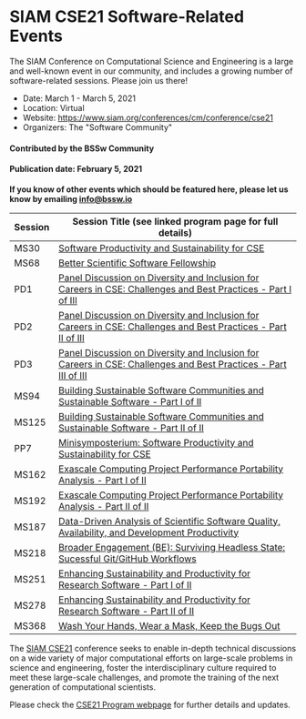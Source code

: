 # SIAM CSE21 Software-Related Events

<!-- deck text start --> 
The SIAM Conference on Computational Science and Engineering is a large and well-known event in our community, and includes a growing number of software-related sessions.  Please join us there!
<!-- deck text ends -->

- Date: March 1 - March 5, 2021
- Location: Virtual
- Website: https://www.siam.org/conferences/cm/conference/cse21 
- Organizers: The "Software Community"

<!-- Too many contributors, so we'll take a pass
#### Contributed by [Lois Curfman McInnes](https://github.com/curfman "Lois Curfman McInnes GitHub profile"), [Stuart Yates](https://github.com/ "GitHub profile"), [Hai Ah Nam](https://github.com/hnamlanl "Hai Ah Nam GitHub profile"), [Damian Rouson](https://github.com/ "GitHub profile"), [Kyle E. Niemeyer](https://github.com/ "GitHub profile"), [David E. Bernholdt](https://github.com/bernhold "David E. Bernholdt GitHub profile"), [Rene Gassmoeller](https://github.com/ "GitHub profile"), [Sandra Gesing](https://github.com/ "GitHub profile"), [Rinku Gupta](https://github.com/ "GitHub profile"), [Shoaib Sufi](https://github.com/ "GitHub profile"), [Anshu Dubey](https://github.com/ "GitHub profile"), [Boyana Norris](https://github.com/ "GitHub profile"), [Kanika Sood](https://github.com/ "GitHub profile")
-->
#### Contributed by the BSSw Community

#### Publication date: February 5, 2021

**If you know of other events which should be featured here, please let us know by emailing info@bssw.io**

Session | Session Title (see linked program page for full details)
--------|---------------------------------------------------------
MS30 | [Software Productivity and Sustainability for CSE](https://meetings.siam.org/sess/dsp_programsess.cfm?SESSIONCODE=70085)
MS68 | [Better Scientific Software Fellowship](https://meetings.siam.org/sess/dsp_programsess.cfm?SESSIONCODE=70202)
PD1 | [Panel Discussion on Diversity and Inclusion for Careers in CSE: Challenges and Best Practices - Part I of III](https://meetings.siam.org/sess/dsp_programsess.cfm?SESSIONCODE=71877)
PD2 | [Panel Discussion on Diversity and Inclusion for Careers in CSE: Challenges and Best Practices - Part II of III](https://meetings.siam.org/sess/dsp_programsess.cfm?SESSIONCODE=71878)
PD3 | [Panel Discussion on Diversity and Inclusion for Careers in CSE: Challenges and Best Practices - Part III of III](https://meetings.siam.org/sess/dsp_programsess.cfm?SESSIONCODE=71881)
MS94 | [Building Sustainable Software Communities and Sustainable Software - Part I of II](https://meetings.siam.org/sess/dsp_programsess.cfm?SESSIONCODE=70102)
MS125 | [Building Sustainable Software Communities and Sustainable Software - Part II of II](https://meetings.siam.org/sess/dsp_programsess.cfm?SESSIONCODE=70103)
PP7 | [Minisymposterium: Software Productivity and Sustainability for CSE](https://meetings.siam.org/sess/dsp_programsess.cfm?SESSIONCODE=70380)
MS162 | [Exascale Computing Project Performance Portability Analysis - Part I of II](https://meetings.siam.org/sess/dsp_programsess.cfm?SESSIONCODE=69992)
MS192 | [Exascale Computing Project Performance Portability Analysis - Part II of II](https://meetings.siam.org/sess/dsp_programsess.cfm?SESSIONCODE=69993)
MS187 | [Data-Driven Analysis of Scientific Software Quality, Availability, and Development Productivity](https://meetings.siam.org/sess/dsp_programsess.cfm?SESSIONCODE=70248)
MS218 | [Broader Engagement (BE): Surviving Headless State: Sucessful Git/GitHub Workflows](https://meetings.siam.org/sess/dsp_programsess.cfm?SESSIONCODE=70303)
MS251 | [Enhancing Sustainability and Productivity for Research Software - Part I of II](https://meetings.siam.org/sess/dsp_programsess.cfm?SESSIONCODE=70274)
MS278 | [Enhancing Sustainability and Productivity for Research Software - Part II of II](https://meetings.siam.org/sess/dsp_programsess.cfm?SESSIONCODE=70275)
MS368 | [Wash Your Hands, Wear a Mask, Keep the Bugs Out](https://meetings.siam.org/sess/dsp_programsess.cfm?SESSIONCODE=70066)

The [SIAM CSE21](https://www.siam.org/conferences/cm/conference/cse21) conference seeks to enable in-depth technical discussions on a wide variety of major computational efforts on large-scale problems in science and engineering, foster the interdisciplinary culture required to meet these large-scale challenges, and promote the training of the next generation of computational scientists. 

Please check the [CSE21 Program webpage](https://www.siam.org/conferences/cm/program/program-and-abstracts/cse21-program-abstracts) for further details and updates.


<!---
Publish: preview
RSS update: 2021-02-05
Categories: development, collaboration
Topics: software engineering, projects and organizations
Tags: conference
Level: 2
Prerequisites: default
Aggregate: none
--->
